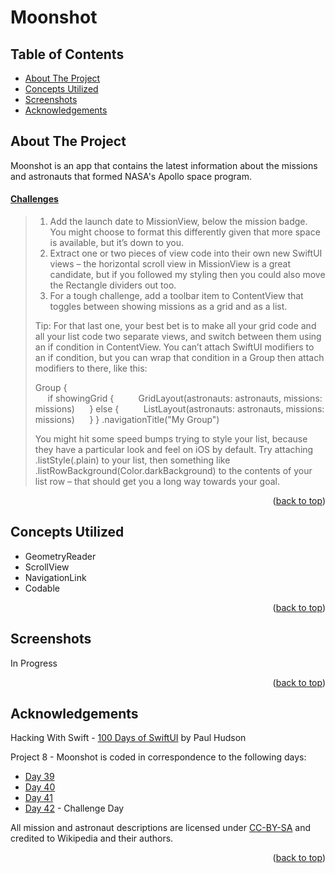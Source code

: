 # Moonshot


<!-- Table of Contents -->
## Table of Contents
* [About The Project](#about-the-project)
* [Concepts Utilized](#concepts-utilized)
* [Screenshots](#screenshots)
* [Acknowledgements](#acknowledgements)


<!-- ABOUT THE PROJECT -->
## About The Project

Moonshot is an app that contains the latest information about the missions and astronauts that formed NASA's Apollo space program.

#### [Challenges](https://www.hackingwithswift.com/books/ios-swiftui/moonshot-wrap-up)
>1. Add the launch date to MissionView, below the mission badge. You might choose to format this differently given that more space is available, but it’s down to you.
>2. Extract one or two pieces of view code into their own new SwiftUI views – the horizontal scroll view in MissionView is a great candidate, but if you followed my styling then you could also move the Rectangle dividers out too.
>3. For a tough challenge, add a toolbar item to ContentView that toggles between showing missions as a grid and as a list.
>
>Tip: For that last one, your best bet is to make all your grid code and all your list code two separate views, and switch between them using an if condition in ContentView. You can’t attach SwiftUI modifiers to an if condition, but you can wrap that condition in a Group then attach modifiers to there, like this:
>
>Group {  
&nbsp;&nbsp;&nbsp;&nbsp;    if showingGrid {
&nbsp;&nbsp;&nbsp;&nbsp;&nbsp;&nbsp;&nbsp;&nbsp;        GridLayout(astronauts: astronauts, missions: missions)
&nbsp;&nbsp;&nbsp;&nbsp;    } else {
&nbsp;&nbsp;&nbsp;&nbsp;&nbsp;&nbsp;&nbsp;&nbsp;        ListLayout(astronauts: astronauts, missions: missions)
&nbsp;&nbsp;&nbsp;&nbsp;    }
}
.navigationTitle("My Group")
>
>You might hit some speed bumps trying to style your list, because they have a particular look and feel on iOS by default. Try attaching .listStyle(.plain) to your list, then something like .listRowBackground(Color.darkBackground) to the contents of your list row – that should get you a long way towards your goal.

<p align="right">(<a href="#top">back to top</a>)</p>


<!-- CONCEPTS UTILIZED -->
## Concepts Utilized
* GeometryReader
* ScrollView
* NavigationLink
* Codable

<p align="right">(<a href="#top">back to top</a>)</p>


<!-- SCREENSHOTS -->
## Screenshots
In Progress

<p align="right">(<a href="#top">back to top</a>)</p>


<!-- ACKNOWLEDGEMENTS -->
## Acknowledgements
Hacking With Swift - [100 Days of SwiftUI] by Paul Hudson

Project 8 - Moonshot is coded in correspondence to the following days:
* [Day 39]
* [Day 40]
* [Day 41]
* [Day 42] - Challenge Day

All mission and astronaut descriptions are licensed under [CC-BY-SA] and credited to Wikipedia and their authors. 

<p align="right">(<a href="#top">back to top</a>)</p>



<!-- MARKDOWN LINKS & IMAGES -->
<!-- https://www.markdownguide.org/basic-syntax/#reference-style-links -->
[100 Days of SwiftUI]: https://www.hackingwithswift.com/100/swiftui (100 Days of SwiftUI)
[Day 39]: https://www.hackingwithswift.com/100/swiftui/39
[Day 40]: https://www.hackingwithswift.com/100/swiftui/40
[Day 41]: https://www.hackingwithswift.com/100/swiftui/41
[Day 42]: https://www.hackingwithswift.com/100/swiftui/42
[CC-BY-SA]: https://creativecommons.org/licenses/by-sa/3.0
